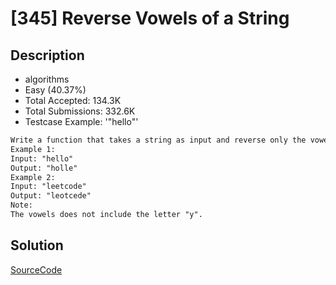 # [345] Reverse Vowels of a String

## Description

* algorithms
* Easy (40.37%)
* Total Accepted:    134.3K
* Total Submissions: 332.6K
* Testcase Example:  '"hello"'

```md
Write a function that takes a string as input and reverse only the vowels of a string.
Example 1:
Input: "hello"
Output: "holle"
Example 2:
Input: "leetcode"
Output: "leotcede"
Note:
The vowels does not include the letter "y".
```

## Solution

[SourceCode](./solution.js)